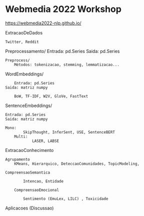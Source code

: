 # Webmedia 2022 Workshop

https://webmedia2022-nlp.github.io/


ExtracaoDeDados

	Twitter, Reddit
	   
Preprocessamento/
	Entrada: pd.Series
	Saida: pd.Series
	
	Preprocess/
		Métodos: tokenizacao, stemming, lemmatizacao...
		
WordEmbeddings/

        Entrada: pd.Series
	Saida: matriz numpy
	
        BoW, TF-IDF, W2V, GloVe, FastText

SentenceEmbeddings/

	Entrada: pd.Series
	Saida: matriz numpy
	
	Mono:
	        SkipThought, InferSent, USE, SentenceBERT	        
        Multi:
                LASER, LABSE
 
ExtracaoConhecimento
	
	Agrupamento
		KMeans, Hierarquico, DeteccaoComunidades, TopicModeling, 

	CompreensaoSemantica
	
	        Intencao, Entidade 
        
        CompreensaoEmocional
        	
        	Sentimento (EmuLex, LILC) , Toxicidade 
        	
Aplicacoes (Discussao) 

	      
        


               